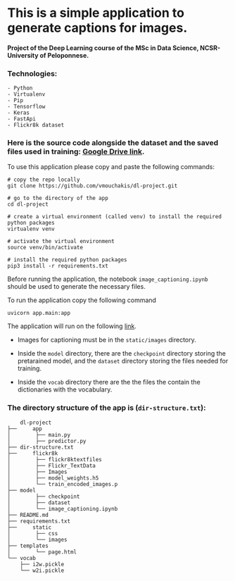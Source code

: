 # This is a simple application to generate captions for images.
#### Project of the Deep Learning course of the MSc in Data Science, NCSR-University of Peloponnese.

### Technologies:
    - Python
    - Virtualenv
    - Pip
    - Tensorflow
    - Keras
    - FastApi
    - Flickr8k dataset

### Here is the source code alongside the dataset and the saved files used in training: [Google Drive link](https://drive.google.com/drive/u/3/folders/1YlFUuwD4ea6z_nkZrA8xsmXH2RAkaBMZ).

To use this application please copy and paste the following commands:
```
# copy the repo locally
git clone https://github.com/vmouchakis/dl-project.git

# go to the directory of the app
cd dl-project

# create a virtual environment (called venv) to install the required python packages
virtualenv venv

# activate the virtual environment
source venv/bin/activate

# install the required python packages
pip3 install -r requirements.txt
```

Before running the application, the notebook `image_captioning.ipynb` should be used to generate the necessary files.

To run the application copy the following command
```
uvicorn app.main:app
```

The application will run on the following [link](http://localhost:8000/).

* Images for captioning must be in the `static/images` directory.

* Inside the `model` directory, there are the `checkpoint` directory storing the pretarained model, and the `dataset` directory storing the files needed for training.

* Inside the `vocab` directory there are the the files the contain the dictionaries with the vocabulary.

### The directory structure of the app is (`dir-structure.txt`):
```
    dl-project
├──     app
│        ├── main.py
│        ├── predictor.py
├── dir-structure.txt
├──     flickr8k
│        ├── flickr8ktextfiles
│        ├── Flickr_TextData
│        ├── Images
│        ├── model_weights.h5
│        └── train_encoded_images.p
├── model
│        ├── checkpoint
│        ├── dataset
│        └── image_captioning.ipynb
├── README.md
├── requirements.txt
├──     static
│        ├── css
│        └── images
├── templates
│        └── page.html
└── vocab
    ├── i2w.pickle
    └── w2i.pickle


```